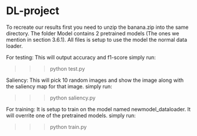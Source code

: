 # DL-project
To recreate our results first you need to unzip the banana.zip into the same directory.
The folder Model contains 2 pretrained models (The ones we mention in section 3.6.1).
All files is setup to use the model the normal data loader.

For testing:
This will output accuracy and f1-score
simply run:
>>> python test.py

Saliency:
This will pick 10 random images and show the image along with the saliency map for that image.
simply run:
>>> python saliency.py

For training:
It is setup to train on the model named newmodel_dataloader. It will overrite one of the pretrained models.
simply run:
>>> python train.py



